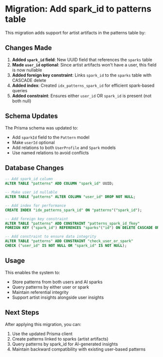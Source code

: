 # Migration: Add spark_id to patterns table

This migration adds support for artist artifacts in the patterns table by:

## Changes Made

1. **Added `spark_id` field**: New UUID field that references the `sparks` table
2. **Made `user_id` optional**: Since artist artifacts won't have a user, this field is now nullable
3. **Added foreign key constraint**: Links `spark_id` to the `sparks` table with CASCADE delete
4. **Added index**: Created `idx_patterns_spark_id` for efficient spark-based queries
5. **Added constraint**: Ensures either `user_id` OR `spark_id` is present (not both null)

## Schema Updates

The Prisma schema was updated to:
- Add `sparkId` field to the `Pattern` model
- Make `userId` optional
- Add relations to both `UserProfile` and `Spark` models
- Use named relations to avoid conflicts

## Database Changes

```sql
-- Add spark_id column
ALTER TABLE "patterns" ADD COLUMN "spark_id" UUID;

-- Make user_id nullable
ALTER TABLE "patterns" ALTER COLUMN "user_id" DROP NOT NULL;

-- Add index for performance
CREATE INDEX "idx_patterns_spark_id" ON "patterns"("spark_id");

-- Add foreign key constraint
ALTER TABLE "patterns" ADD CONSTRAINT "patterns_spark_id_fkey" 
FOREIGN KEY ("spark_id") REFERENCES "sparks"("id") ON DELETE CASCADE ON UPDATE CASCADE;

-- Add constraint to ensure data integrity
ALTER TABLE "patterns" ADD CONSTRAINT "check_user_or_spark" 
CHECK ("user_id" IS NOT NULL OR "spark_id" IS NOT NULL);
```

## Usage

This enables the system to:
- Store patterns from both users and AI sparks
- Query patterns by either user or spark
- Maintain referential integrity
- Support artist insights alongside user insights

## Next Steps

After applying this migration, you can:
1. Use the updated Prisma client
2. Create patterns linked to sparks (artist artifacts)
3. Query patterns by spark_id for AI-generated insights
4. Maintain backward compatibility with existing user-based patterns
